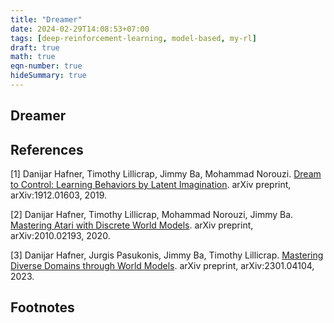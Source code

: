 ```yaml
---
title: "Dreamer"
date: 2024-02-29T14:08:53+07:00
tags: [deep-reinforcement-learning, model-based, my-rl]
draft: true
math: true
eqn-number: true
hideSummary: true
---
```


## Dreamer

## References
[1] Danijar Hafner, Timothy Lillicrap, Jimmy Ba, Mohammad Norouzi. [Dream to Control: Learning Behaviors by Latent Imagination](https://arxiv.org/abs/1912.01603). arXiv preprint, arXiv:1912.01603, 2019.

[2] Danijar Hafner, Timothy Lillicrap, Mohammad Norouzi, Jimmy Ba. [Mastering Atari with Discrete World Models](https://arxiv.org/abs/2010.02193). arXiv preprint, arXiv:2010.02193, 2020.

[3] Danijar Hafner, Jurgis Pasukonis, Jimmy Ba, Timothy Lillicrap. [Mastering Diverse Domains through World Models](https://arxiv.org/abs/2301.04104). arXiv preprint, arXiv:2301.04104, 2023.

## Footnotes

